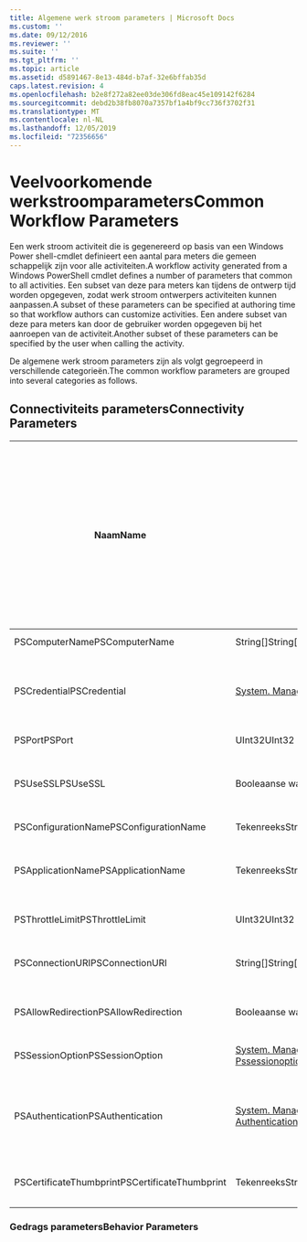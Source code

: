 ```yaml
---
title: Algemene werk stroom parameters | Microsoft Docs
ms.custom: ''
ms.date: 09/12/2016
ms.reviewer: ''
ms.suite: ''
ms.tgt_pltfrm: ''
ms.topic: article
ms.assetid: d5891467-8e13-484d-b7af-32e6bffab35d
caps.latest.revision: 4
ms.openlocfilehash: b2e8f272a82ee03de306fd8eac45e109142f6284
ms.sourcegitcommit: debd2b38fb8070a7357bf1a4bf9cc736f3702f31
ms.translationtype: MT
ms.contentlocale: nl-NL
ms.lasthandoff: 12/05/2019
ms.locfileid: "72356656"
---
```

# <a name="common-workflow-parameters"></a><span data-ttu-id="c08cd-102">Veelvoorkomende werkstroomparameters</span><span class="sxs-lookup"><span data-stu-id="c08cd-102">Common Workflow Parameters</span></span>

<span data-ttu-id="c08cd-103">Een werk stroom activiteit die is gegenereerd op basis van een Windows Power shell-cmdlet definieert een aantal para meters die gemeen schappelijk zijn voor alle activiteiten.</span><span class="sxs-lookup"><span data-stu-id="c08cd-103">A workflow activity generated from a Windows PowerShell cmdlet  defines a number of parameters that common to all activities.</span></span> <span data-ttu-id="c08cd-104">Een subset van deze para meters kan tijdens de ontwerp tijd worden opgegeven, zodat werk stroom ontwerpers activiteiten kunnen aanpassen.</span><span class="sxs-lookup"><span data-stu-id="c08cd-104">A subset of these parameters can be specified at authoring time so that workflow authors can customize activities.</span></span> <span data-ttu-id="c08cd-105">Een andere subset van deze para meters kan door de gebruiker worden opgegeven bij het aanroepen van de activiteit.</span><span class="sxs-lookup"><span data-stu-id="c08cd-105">Another subset of these parameters can be specified by the user when calling the activity.</span></span>

<span data-ttu-id="c08cd-106">De algemene werk stroom parameters zijn als volgt gegroepeerd in verschillende categorieën.</span><span class="sxs-lookup"><span data-stu-id="c08cd-106">The common workflow parameters are grouped into several categories as follows.</span></span>

## <a name="connectivity-parameters"></a><span data-ttu-id="c08cd-107">Connectiviteits parameters</span><span class="sxs-lookup"><span data-stu-id="c08cd-107">Connectivity Parameters</span></span>

|<span data-ttu-id="c08cd-108">Naam</span><span class="sxs-lookup"><span data-stu-id="c08cd-108">Name</span></span>|<span data-ttu-id="c08cd-109">Type</span><span class="sxs-lookup"><span data-stu-id="c08cd-109">Type</span></span>|<span data-ttu-id="c08cd-110">Beschrijving</span><span class="sxs-lookup"><span data-stu-id="c08cd-110">Description</span></span>|<span data-ttu-id="c08cd-111">Kan tijdens de uitvoerings tijd worden opgegeven door de eind gebruiker?</span><span class="sxs-lookup"><span data-stu-id="c08cd-111">Can be specified by end user at execution time?</span></span>|<span data-ttu-id="c08cd-112">Kan worden opgegeven door werk stroom auteur tijdens de ontwerp tijd?</span><span class="sxs-lookup"><span data-stu-id="c08cd-112">Can be specified by workflow author at authoring time?</span></span>|<span data-ttu-id="c08cd-113">Kan worden opgegeven door werk stroom auteur bij instantiëring?</span><span class="sxs-lookup"><span data-stu-id="c08cd-113">Can be specified by workflow author at instantiation?</span></span>|
|----------|----------|-----------------|-----------------------------------------------------|------------------------------------------------------------|-----------------------------------------------------------|
|<span data-ttu-id="c08cd-114">PSComputerName</span><span class="sxs-lookup"><span data-stu-id="c08cd-114">PSComputerName</span></span>|<span data-ttu-id="c08cd-115">String[]</span><span class="sxs-lookup"><span data-stu-id="c08cd-115">String[]</span></span>|<span data-ttu-id="c08cd-116">Een lijst met computer namen waarvoor taken moeten worden gestart.</span><span class="sxs-lookup"><span data-stu-id="c08cd-116">A list of computer names for which to launch jobs.</span></span>|<span data-ttu-id="c08cd-117">Ja</span><span class="sxs-lookup"><span data-stu-id="c08cd-117">Yes</span></span>|<span data-ttu-id="c08cd-118">Ja</span><span class="sxs-lookup"><span data-stu-id="c08cd-118">Yes</span></span>|<span data-ttu-id="c08cd-119">Ja</span><span class="sxs-lookup"><span data-stu-id="c08cd-119">Yes</span></span>|
|<span data-ttu-id="c08cd-120">PSCredential</span><span class="sxs-lookup"><span data-stu-id="c08cd-120">PSCredential</span></span>|[<span data-ttu-id="c08cd-121">System. Management. Automation. PSCredential</span><span class="sxs-lookup"><span data-stu-id="c08cd-121">System.Management.Automation.PSCredential</span></span>](/dotnet/api/System.Management.Automation.PSCredential)|<span data-ttu-id="c08cd-122">De verificatie referentie die moet worden gebruikt om u aan te melden bij de computers die zijn opgegeven met de para meter PSComputerName.</span><span class="sxs-lookup"><span data-stu-id="c08cd-122">The authentication credential to use to login to the computers specified by the PSComputerName parameter.</span></span> <span data-ttu-id="c08cd-123">Deze para meter is alleen geldig als PSComputerName is opgegeven.</span><span class="sxs-lookup"><span data-stu-id="c08cd-123">This parameter is valid only if PSComputerName is specified.</span></span>|<span data-ttu-id="c08cd-124">Ja</span><span class="sxs-lookup"><span data-stu-id="c08cd-124">Yes</span></span>|<span data-ttu-id="c08cd-125">Ja</span><span class="sxs-lookup"><span data-stu-id="c08cd-125">Yes</span></span>|<span data-ttu-id="c08cd-126">Ja</span><span class="sxs-lookup"><span data-stu-id="c08cd-126">Yes</span></span>|
|<span data-ttu-id="c08cd-127">PSPort</span><span class="sxs-lookup"><span data-stu-id="c08cd-127">PSPort</span></span>|<span data-ttu-id="c08cd-128">UInt32</span><span class="sxs-lookup"><span data-stu-id="c08cd-128">UInt32</span></span>|<span data-ttu-id="c08cd-129">De poort die moet worden gebruikt om de werk stroom uit te voeren.</span><span class="sxs-lookup"><span data-stu-id="c08cd-129">The port to be used to run the workflow.</span></span>|<span data-ttu-id="c08cd-130">Ja</span><span class="sxs-lookup"><span data-stu-id="c08cd-130">Yes</span></span>|<span data-ttu-id="c08cd-131">Ja</span><span class="sxs-lookup"><span data-stu-id="c08cd-131">Yes</span></span>|<span data-ttu-id="c08cd-132">Ja</span><span class="sxs-lookup"><span data-stu-id="c08cd-132">Yes</span></span>|
|<span data-ttu-id="c08cd-133">PSUseSSL</span><span class="sxs-lookup"><span data-stu-id="c08cd-133">PSUseSSL</span></span>|<span data-ttu-id="c08cd-134">Booleaanse waarde</span><span class="sxs-lookup"><span data-stu-id="c08cd-134">Boolean</span></span>|<span data-ttu-id="c08cd-135">Gebruik Secure Sockets Layer Protocol (SSL) om een beveiligde verbinding met de externe computer tot stand te brengen om de werk stroom uit te voeren.</span><span class="sxs-lookup"><span data-stu-id="c08cd-135">Use Secure Sockets Layer (SSL) protocol to establish a secure connection to the remote computer to run the workflow.</span></span>|<span data-ttu-id="c08cd-136">Ja</span><span class="sxs-lookup"><span data-stu-id="c08cd-136">Yes</span></span>|<span data-ttu-id="c08cd-137">Ja</span><span class="sxs-lookup"><span data-stu-id="c08cd-137">Yes</span></span>|<span data-ttu-id="c08cd-138">Ja</span><span class="sxs-lookup"><span data-stu-id="c08cd-138">Yes</span></span>|
|<span data-ttu-id="c08cd-139">PSConfigurationName</span><span class="sxs-lookup"><span data-stu-id="c08cd-139">PSConfigurationName</span></span>|<span data-ttu-id="c08cd-140">Tekenreeks</span><span class="sxs-lookup"><span data-stu-id="c08cd-140">String</span></span>|<span data-ttu-id="c08cd-141">De sessie configuratie die wordt gebruikt om de werk stroom uit te voeren.</span><span class="sxs-lookup"><span data-stu-id="c08cd-141">The session configuration used to run the workflow.</span></span>|<span data-ttu-id="c08cd-142">Ja</span><span class="sxs-lookup"><span data-stu-id="c08cd-142">Yes</span></span>|<span data-ttu-id="c08cd-143">Ja</span><span class="sxs-lookup"><span data-stu-id="c08cd-143">Yes</span></span>|<span data-ttu-id="c08cd-144">Ja</span><span class="sxs-lookup"><span data-stu-id="c08cd-144">Yes</span></span>|
|<span data-ttu-id="c08cd-145">PSApplicationName</span><span class="sxs-lookup"><span data-stu-id="c08cd-145">PSApplicationName</span></span>|<span data-ttu-id="c08cd-146">Tekenreeks</span><span class="sxs-lookup"><span data-stu-id="c08cd-146">String</span></span>|<span data-ttu-id="c08cd-147">Het gedeelte toepassings naam van de verbindings-URI voor het uitvoeren van de werk stroom.</span><span class="sxs-lookup"><span data-stu-id="c08cd-147">The application name portion of the connection URI for the workflow execution.</span></span> <span data-ttu-id="c08cd-148">Gebruik deze para meter alleen als u de para meter ConnectionURI niet gebruikt.</span><span class="sxs-lookup"><span data-stu-id="c08cd-148">Use this parameter only when you are not using the ConnectionURI parameter.</span></span>|<span data-ttu-id="c08cd-149">Ja</span><span class="sxs-lookup"><span data-stu-id="c08cd-149">Yes</span></span>|<span data-ttu-id="c08cd-150">Ja</span><span class="sxs-lookup"><span data-stu-id="c08cd-150">Yes</span></span>|<span data-ttu-id="c08cd-151">Ja</span><span class="sxs-lookup"><span data-stu-id="c08cd-151">Yes</span></span>|
|<span data-ttu-id="c08cd-152">PSThrottleLimit</span><span class="sxs-lookup"><span data-stu-id="c08cd-152">PSThrottleLimit</span></span>|<span data-ttu-id="c08cd-153">UInt32</span><span class="sxs-lookup"><span data-stu-id="c08cd-153">UInt32</span></span>|<span data-ttu-id="c08cd-154">Het maximum aantal gelijktijdige verbindingen dat tot stand kan worden gebracht om de werk stroom uit te voeren.</span><span class="sxs-lookup"><span data-stu-id="c08cd-154">The maximum number of concurrent connections that can be established to run the workflow.</span></span>|<span data-ttu-id="c08cd-155">Ja</span><span class="sxs-lookup"><span data-stu-id="c08cd-155">Yes</span></span>|<span data-ttu-id="c08cd-156">TBD</span><span class="sxs-lookup"><span data-stu-id="c08cd-156">TBD</span></span>|<span data-ttu-id="c08cd-157">Ja</span><span class="sxs-lookup"><span data-stu-id="c08cd-157">Yes</span></span>|
|<span data-ttu-id="c08cd-158">PSConnectionURI</span><span class="sxs-lookup"><span data-stu-id="c08cd-158">PSConnectionURI</span></span>|<span data-ttu-id="c08cd-159">String[]</span><span class="sxs-lookup"><span data-stu-id="c08cd-159">String[]</span></span>|<span data-ttu-id="c08cd-160">Een matrix met volledig gekwalificeerde Uri's waarmee de eind punten voor de interactieve sessies worden opgegeven waarmee de werk stroom wordt uitgevoerd.</span><span class="sxs-lookup"><span data-stu-id="c08cd-160">An array of fully-qualified URIs that specify the endpoints for the interactive sessions used to run the workflow.</span></span>|<span data-ttu-id="c08cd-161">Ja</span><span class="sxs-lookup"><span data-stu-id="c08cd-161">Yes</span></span>|<span data-ttu-id="c08cd-162">Ja</span><span class="sxs-lookup"><span data-stu-id="c08cd-162">Yes</span></span>|<span data-ttu-id="c08cd-163">Ja</span><span class="sxs-lookup"><span data-stu-id="c08cd-163">Yes</span></span>|
|<span data-ttu-id="c08cd-164">PSAllowRedirection</span><span class="sxs-lookup"><span data-stu-id="c08cd-164">PSAllowRedirection</span></span>|<span data-ttu-id="c08cd-165">Booleaanse waarde</span><span class="sxs-lookup"><span data-stu-id="c08cd-165">Boolean</span></span>|<span data-ttu-id="c08cd-166">Hiermee geeft u op of omleiding van deze verbinding naar een alternatieve URI mag worden uitgevoerd om de werk stroom uit te voeren.</span><span class="sxs-lookup"><span data-stu-id="c08cd-166">Specifies whether to allow redirection of this connection to an alternate URI to run the workflow.</span></span>|<span data-ttu-id="c08cd-167">Ja</span><span class="sxs-lookup"><span data-stu-id="c08cd-167">Yes</span></span>|<span data-ttu-id="c08cd-168">Ja</span><span class="sxs-lookup"><span data-stu-id="c08cd-168">Yes</span></span>|<span data-ttu-id="c08cd-169">Ja</span><span class="sxs-lookup"><span data-stu-id="c08cd-169">Yes</span></span>|
|<span data-ttu-id="c08cd-170">PSSessionOption</span><span class="sxs-lookup"><span data-stu-id="c08cd-170">PSSessionOption</span></span>|[<span data-ttu-id="c08cd-171">System. Management. Automation. Remoting. Pssessionoption</span><span class="sxs-lookup"><span data-stu-id="c08cd-171">System.Management.Automation.Remoting.Pssessionoption</span></span>](/dotnet/api/System.Management.Automation.Remoting.PSSessionOption)|<span data-ttu-id="c08cd-172">Geavanceerde opties voor de sessie die wordt gebruikt om de werk stroom uit te voeren.</span><span class="sxs-lookup"><span data-stu-id="c08cd-172">Advanced options for the session used to run the workflow.</span></span>|<span data-ttu-id="c08cd-173">Ja</span><span class="sxs-lookup"><span data-stu-id="c08cd-173">Yes</span></span>|<span data-ttu-id="c08cd-174">Ja</span><span class="sxs-lookup"><span data-stu-id="c08cd-174">Yes</span></span>|<span data-ttu-id="c08cd-175">Ja</span><span class="sxs-lookup"><span data-stu-id="c08cd-175">Yes</span></span>|
|<span data-ttu-id="c08cd-176">PSAuthentication</span><span class="sxs-lookup"><span data-stu-id="c08cd-176">PSAuthentication</span></span>|[<span data-ttu-id="c08cd-177">System. Management. Automation. Runspaces. Authenticationmechanism</span><span class="sxs-lookup"><span data-stu-id="c08cd-177">System.Management.Automation.Runspaces.Authenticationmechanism</span></span>](/dotnet/api/System.Management.Automation.Runspaces.AuthenticationMechanism)|<span data-ttu-id="c08cd-178">Een waarde van de opsomming [System. Management. Automation. Runspaces. Authenticationmechanism](/dotnet/api/System.Management.Automation.Runspaces.AuthenticationMechanism) die het authenticatie mechanisme specificeert dat wordt gebruikt om de referenties van de gebruiker te verifiëren.</span><span class="sxs-lookup"><span data-stu-id="c08cd-178">A value of the [System.Management.Automation.Runspaces.Authenticationmechanism](/dotnet/api/System.Management.Automation.Runspaces.AuthenticationMechanism) enumeration that specifies the authentication mechanism used to authenticate the user's credentials.</span></span>|<span data-ttu-id="c08cd-179">Ja</span><span class="sxs-lookup"><span data-stu-id="c08cd-179">Yes</span></span>|<span data-ttu-id="c08cd-180">Ja</span><span class="sxs-lookup"><span data-stu-id="c08cd-180">Yes</span></span>|<span data-ttu-id="c08cd-181">Ja</span><span class="sxs-lookup"><span data-stu-id="c08cd-181">Yes</span></span>|
|<span data-ttu-id="c08cd-182">PSCertificateThumbprint</span><span class="sxs-lookup"><span data-stu-id="c08cd-182">PSCertificateThumbprint</span></span>|<span data-ttu-id="c08cd-183">Tekenreeks</span><span class="sxs-lookup"><span data-stu-id="c08cd-183">String</span></span>|<span data-ttu-id="c08cd-184">Het digitale open bare-sleutel certificaat (x509) van een gebruikers account dat is gemachtigd om de werk stroom uit te voeren.</span><span class="sxs-lookup"><span data-stu-id="c08cd-184">The digital public key certificate (X509) of a user account that has permission to run the workflow.</span></span>|<span data-ttu-id="c08cd-185">Ja</span><span class="sxs-lookup"><span data-stu-id="c08cd-185">Yes</span></span>|<span data-ttu-id="c08cd-186">Ja</span><span class="sxs-lookup"><span data-stu-id="c08cd-186">Yes</span></span>|<span data-ttu-id="c08cd-187">Ja</span><span class="sxs-lookup"><span data-stu-id="c08cd-187">Yes</span></span>|

### <a name="behavior-parameters"></a><span data-ttu-id="c08cd-188">Gedrags parameters</span><span class="sxs-lookup"><span data-stu-id="c08cd-188">Behavior Parameters</span></span>
